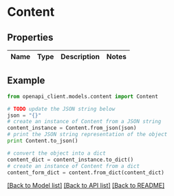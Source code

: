 # Content


## Properties
Name | Type | Description | Notes
------------ | ------------- | ------------- | -------------

## Example

```python
from openapi_client.models.content import Content

# TODO update the JSON string below
json = "{}"
# create an instance of Content from a JSON string
content_instance = Content.from_json(json)
# print the JSON string representation of the object
print Content.to_json()

# convert the object into a dict
content_dict = content_instance.to_dict()
# create an instance of Content from a dict
content_form_dict = content.from_dict(content_dict)
```
[[Back to Model list]](../README.md#documentation-for-models) [[Back to API list]](../README.md#documentation-for-api-endpoints) [[Back to README]](../README.md)


